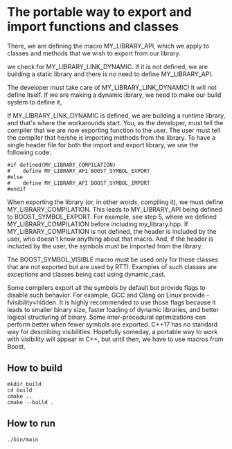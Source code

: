 # The portable way to export and import functions and classes

There, we are defining the macro MY_LIBRARY_API, which we apply to classes and methods that we wish to export from our library.

we check for MY_LIBRARY_LINK_DYNAMIC. If it is not defined, we are building a static library and there is no need to define MY_LIBRARY_API.

The developer must take care of MY_LIBRARY_LINK_DYNAMIC! It will not define itself. If we are making a dynamic library, we need to make our build system to define it, 

If MY_LIBRARY_LINK_DYNAMIC is defined, we are building a runtime library, and that's where the workarounds start. You, as the developer, must tell the compiler that we are now exporting function to the user. The user must tell the compiler that he/she is importing methods from the library. To have a single header file for both the import and export library, we use the following code:

```
#if defined(MY_LIBRARY_COMPILATION) 
#    define MY_LIBRARY_API BOOST_SYMBOL_EXPORT 
#else 
#    define MY_LIBRARY_API BOOST_SYMBOL_IMPORT 
#endif 
```
When exporting the library (or, in other words, compiling it), we must define MY_LIBRARY_COMPILATION. This leads to MY_LIBRARY_API being defined to BOOST_SYMBOL_EXPORT. For example, see step 5, where we defined MY_LIBRARY_COMPILATION before including my_library.hpp. If MY_LIBRARY_COMPILATION is not defined, the header is included by the user, who doesn't know anything about that macro. And, if the header is included by the user, the symbols must be imported from the library.

The BOOST_SYMBOL_VISIBLE macro must be used only for those classes that are not exported but are used by RTTI. Examples of such classes are exceptions and classes being cast using dynamic_cast.

Some compilers export all the symbols by default but provide flags to disable such behavior. For example, GCC and Clang on Linux provide -fvisibility=hidden. It is highly recommended to use those flags because it leads to smaller binary size, faster loading of dynamic libraries, and better logical structuring of binary. Some inter-procedural optimizations can perform better when fewer symbols are exported. C++17 has no standard way for describing visibilities. Hopefully someday, a portable way to work with visibility will appear in C++, but until then, we have to use macros from Boost.

## How to build
```
mkdir build
cd build
cmake ..
cmake --build .
```

## How to run
```
./bin/main

```